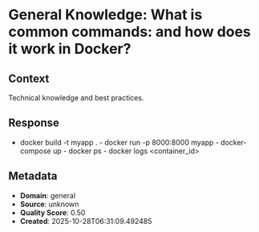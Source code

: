 # General Knowledge: What is common commands: and how does it work in Docker?

## Context
Technical knowledge and best practices.

## Response
- docker build -t myapp . - docker run -p 8000:8000 myapp - docker-compose up - docker ps - docker logs <container_id>

## Metadata
- **Domain**: general
- **Source**: unknown
- **Quality Score**: 0.50
- **Created**: 2025-10-28T06:31:09.492485